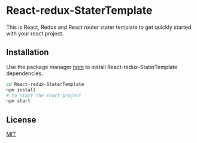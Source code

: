 # React-redux-StaterTemplate

This is React, Redux and React router stater template to get quickly started with your react project.

## Installation

Use the package manager [npm](https://www.npmjs.com/) to install React-redux-StaterTemplate dependencies.

```bash
cd React-redux-StaterTemplate
npm install
# to start the react project
npm start
```

## License

[MIT](https://choosealicense.com/licenses/mit/)
